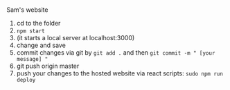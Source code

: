 #
Sam's website


1. cd to the folder
2. `npm start` 
3. (it starts a local server at localhost:3000)
4. change and save
5. commit changes via git by `git add .` and then `git commit -m " [your message] " `
6. git push origin master
6. push your changes to the hosted website via react scripts: `sudo npm run deploy`